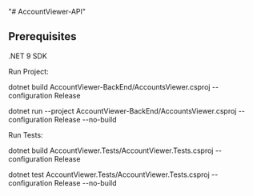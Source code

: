 "# AccountViewer-API" 
## Prerequisites

.NET 9 SDK

Run Project:

dotnet build AccountViewer-BackEnd/AccountsViewer.csproj --configuration Release

dotnet run --project AccountViewer-BackEnd/AccountsViewer.csproj --configuration Release --no-build

Run Tests:

dotnet build AccountViewer.Tests/AccountViewer.Tests.csproj --configuration Release

dotnet test AccountViewer.Tests/AccountViewer.Tests.csproj --configuration Release --no-build
